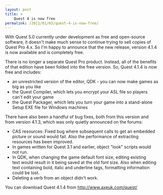 ```yaml
---
layout: post
title: >
    Quest 4 is now free
permalink: /2011/01/03/quest-4-is-now-free/
---
```

With Quest 5.0 currently under development as free and open-source software, it doesn't make much sense to continue trying to sell copies of Quest Pro 4.x. So I'm happy to announce that the new release, version 4.1.4 is now available and is completely free.

There is no longer a separate Quest Pro product. Instead, all of the benefits of that edition have been folded into the free version. So, Quest 4.1.4 is now free and includes:
<ul>
	<li>an unrestricted version of the editor, QDK - you can now make games as big as you like</li>
	<li>the Quest Compiler, which lets you encrypt your ASL file so players can't edit your game</li>
	<li>the Quest Packager, which lets you turn your game into a stand-alone Setup EXE file for Windows machines</li>
</ul>
There have also been a handful of bug fixes, both from this version and from version 4.1.3, which was only quietly announced on the forums:
<div id="_mcePaste">
<ul>
	<li>CAS resources: Fixed bug where subsequent calls to get an embedded picture or sound would fail. Also the performance of extracting resources has been improved.</li>
	<li>In games written for Quest 3.1 and earlier, object "look" scripts would not run.</li>
	<li>In QDK, when changing the game default font size, editing existing text would result in it being saved at the old font size. Also when editing text containing bold, italic and underline tags, formatting information could be lost.</li>
	<li>Deleting a verb from an object didn't work.</li>
</ul>
</div>
You can download Quest 4.1.4 from <a href="http://www.axeuk.com/quest/">http://www.axeuk.com/quest/</a>